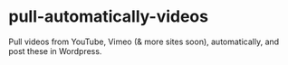 pull-automatically-videos
=========================

Pull videos from YouTube, Vimeo (&amp; more sites soon), automatically, and post these in Wordpress.
